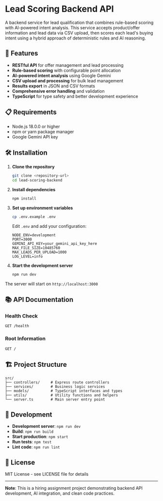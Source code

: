 # Lead Scoring Backend API

A backend service for lead qualification that combines rule-based scoring with AI-powered intent analysis. This service accepts product/offer information and lead data via CSV upload, then scores each lead's buying intent using a hybrid approach of deterministic rules and AI reasoning.

## 🚀 Features

- **RESTful API** for offer management and lead processing
- **Rule-based scoring** with configurable point allocation
- **AI-powered intent analysis** using Google Gemini
- **CSV upload and processing** for bulk lead management
- **Results export** in JSON and CSV formats
- **Comprehensive error handling** and validation
- **TypeScript** for type safety and better development experience

## 📋 Requirements

- Node.js 18.0.0 or higher
- npm or yarn package manager
- Google Gemini API key

## 🛠️ Installation

1. **Clone the repository**
   ```bash
   git clone <repository-url>
   cd lead-scoring-backend
   ```

2. **Install dependencies**
   ```bash
   npm install
   ```

3. **Set up environment variables**
   ```bash
   cp .env.example .env
   ```
   
   Edit `.env` and add your configuration:
   ```env
   NODE_ENV=development
   PORT=3000
   GEMINI_API_KEY=your_gemini_api_key_here
   MAX_FILE_SIZE=10485760
   MAX_LEADS_PER_UPLOAD=1000
   LOG_LEVEL=info
   ```

4. **Start the development server**
   ```bash
   npm run dev
   ```

The server will start on `http://localhost:3000`

## 📚 API Documentation

### Health Check
```bash
GET /health
```

### Root Information
```bash
GET /
```

## 🏗️ Project Structure

```
src/
├── controllers/     # Express route controllers
├── services/        # Business logic services
├── models/          # TypeScript interfaces and types
├── utils/           # Utility functions and helpers
└── server.ts        # Main server entry point
```

## 🧪 Development

- **Development server**: `npm run dev`
- **Build**: `npm run build`
- **Start production**: `npm start`
- **Run tests**: `npm test`
- **Lint code**: `npm run lint`

## 📝 License

MIT License - see LICENSE file for details

---

**Note**: This is a hiring assignment project demonstrating backend API development, AI integration, and clean code practices.